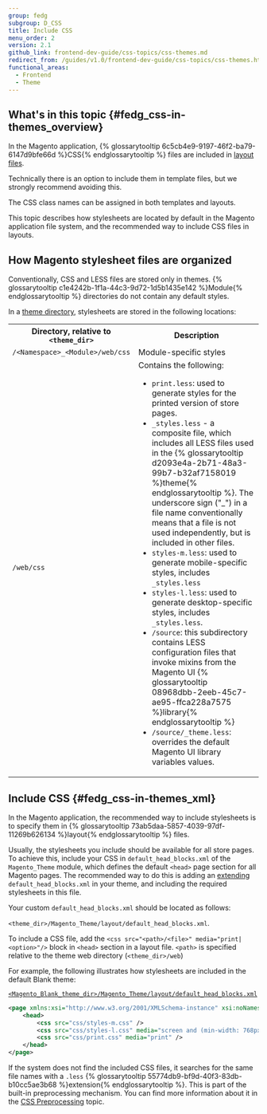 ```yaml
---
group: fedg
subgroup: D_CSS
title: Include CSS
menu_order: 2
version: 2.1
github_link: frontend-dev-guide/css-topics/css-themes.md
redirect_from: /guides/v1.0/frontend-dev-guide/css-topics/css-themes.html
functional_areas:
  - Frontend
  - Theme
---
```


## What's in this topic {#fedg_css-in-themes_overview}

<p>In the Magento application, {% glossarytooltip 6c5cb4e9-9197-46f2-ba79-6147d9bfe66d %}CSS{% endglossarytooltip %} files are included in <a href="{{ page.baseurl }}/frontend-dev-guide/layouts/layout-overview.html" target="_blank">layout files</a>. </p>

Technically there is an option to include them in template files, but we strongly recommend avoiding this.

<div class="bs-callout bs-callout-info" id="info">
<p><span class="glyphicon-class">
The CSS class names can be assigned in both templates and layouts.</span></p>
</div>

This topic describes how stylesheets are located by default in the Magento application file system, and the recommended way to include CSS files in layouts.


## How Magento stylesheet files are organized

Conventionally, CSS and LESS files are stored only in themes. {% glossarytooltip c1e4242b-1f1a-44c3-9d72-1d5b1435e142 %}Module{% endglossarytooltip %} directories do not contain any default styles.

<p>In a <a href="{{ page.baseurl }}/frontend-dev-guide/themes/theme-structure.html" target="_blank">theme directory</a>, stylesheets are stored in the following locations:</p>


<table>
<tr>
<th>Directory, relative to <code>&lt;theme_dir&gt;</code></th>
<th>Description</th>
</tr>
<tr>
<td> <code>/&lt;Namespace&gt;_&lt;Module&gt;/web/css</code>
</td>
<td> Module-specific styles
</td>
</tr>
<tr>
<td> <code>/web/css</code>
   </td>
   <td> 
Contains the following:
<ul>
<li>
<code>print.less</code>: used to generate styles for the printed version of store pages.
</li>
<li><code>_styles.less</code> - a composite file, which includes all LESS files used in the {% glossarytooltip d2093e4a-2b71-48a3-99b7-b32af7158019 %}theme{% endglossarytooltip %}. The underscore sign ("_") in a file name conventionally means that a file is not used independently, but is included in other files.
</li>
<li><code>styles-m.less</code>: used to generate mobile-specific styles, includes <code>_styles.less</code>
</li>
<li><code>styles-l.less</code>: used to generate desktop-specific styles, includes <code>_styles.less</code>.
</li>
<li><code>/source</code>: this subdirectory contains LESS configuration files that invoke mixins from the Magento UI {% glossarytooltip 08968dbb-2eeb-45c7-ae95-ffca228a7575 %}library{% endglossarytooltip %}
</li>
<li>
<code>/source/_theme.less</code>: overrides the default Magento UI library variables values.
</li>

  </ul>
   </td>
</tr>

</table>


## Include CSS {#fedg_css-in-themes_xml}

<p>In the Magento application, the recommended way to include stylesheets is to specify them in {% glossarytooltip 73ab5daa-5857-4039-97df-11269b626134 %}layout{% endglossarytooltip %} files. 

<p>Usually, the stylesheets you include should be available for all store pages. To achieve this, include your CSS in <code>default_head_blocks.xml</code> of the <code>Magento_Theme</code> module, which defines the default <code>&lt;head&gt;</code> page section for all Magento pages. 
The recommended way to do this is adding an <a href="{{ page.baseurl }}/frontend-dev-guide/layouts/layout-extend.html" target="_blank">extending</a> <code>default_head_blocks.xml</code> in your theme, and including the required stylesheets in this file. </p>

Your custom <code>default_head_blocks.xml</code> should be located as follows:

<code>&lt;theme_dir&gt;/Magento_Theme/layout/default_head_blocks.xml</code>.

<p>To include a CSS file, add the <code>&lt;css src=&quot;&lt;path&gt;/&lt;file&gt;&quot; media=&quot;print|&lt;option&gt;&quot;/&gt;</code> block in <code>&lt;head&gt;</code> section in a layout file. <code>&lt;path&gt;</code> is specified relative to the theme web directory (<code>&lt;theme_dir&gt;/web</code>)

For example, the following illustrates how stylesheets are included in the default Blank theme: </p>

<p><a href="{{ site.mage2000url }}app/design/frontend/Magento/blank/Magento_Theme/layout/default_head_blocks.xml" target="_blank"><code>&lt;Magento_Blank_theme_dir&gt;/Magento_Theme/layout/default_head_blocks.xml</code></a></p>

```xml
<page xmlns:xsi="http://www.w3.org/2001/XMLSchema-instance" xsi:noNamespaceSchemaLocation="urn:magento:framework:View/Layout/etc/page_configuration.xsd">
    <head>
        <css src="css/styles-m.css" />
        <css src="css/styles-l.css" media="screen and (min-width: 768px)"/>
        <css src="css/print.css" media="print" />
    </head>
</page>
```


<div class="bs-callout bs-callout-info" id="info">
<span class="glyphicon-class">
 <p> If the system does not find the included CSS files, it searches for the same file names with a <code>.less</code> {% glossarytooltip 55774db9-bf9d-40f3-83db-b10cc5ae3b68 %}extension{% endglossarytooltip %}. This is part of the built-in preprocessing mechanism. You can find more information about it in the <a href="{{ page.baseurl }}/frontend-dev-guide/css-topics/css-preprocess.html" target="_blank">CSS Preprocessing</a> topic.
</p></span> 
</div>


